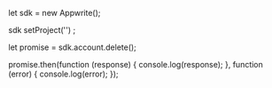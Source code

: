let sdk = new Appwrite();

sdk
    setProject('')
;

let promise = sdk.account.delete();

promise.then(function (response) {
    console.log(response);
}, function (error) {
    console.log(error);
});